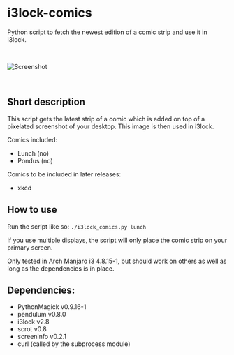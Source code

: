 # i3lock-comics
Python script to fetch the newest edition of a comic strip and use it in i3lock.

&nbsp;

![Screenshot](https://cloud.githubusercontent.com/assets/265139/21699961/50057f3a-d39e-11e6-9825-b7f561e9cc14.png)

&nbsp;

## Short description

This script gets the latest strip of a comic which is added on top of a pixelated screenshot of your desktop. This image is then used in i3lock.

Comics included:
- Lunch (no)
- Pondus (no)

Comics to be included in later releases:
- xkcd

## How to use

Run the script like so: `./i3lock_comics.py lunch`

If you use multiple displays, the script will only place the comic strip on your primary screen.

Only tested in Arch Manjaro i3 4.8.15-1, but should work on others as well as long as the dependencies is in place.


## Dependencies:
- PythonMagick v0.9.16-1
- pendulum v0.8.0
- i3lock v2.8
- scrot v0.8
- screeninfo v0.2.1
- curl (called by the subprocess module)
